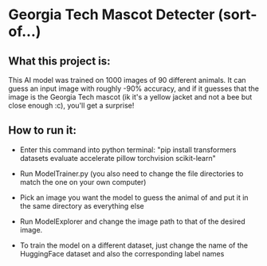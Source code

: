# Georgia Tech Mascot Detecter (sort-of...)

## What this project is:
This AI model was trained on 1000 images of 90 different animals. It can guess an input image with roughly -90% accuracy, and if it guesses that the image is the Georgia Tech mascot (ik it's a yellow jacket and not a bee but close enough :c), you'll get a surprise!

## How to run it:
- Enter this command into python terminal: "pip install transformers datasets evaluate accelerate pillow torchvision scikit-learn"
- Run ModelTrainer.py (you also need to change the file directories to match the one on your own computer)
- Pick an image you want the model to guess the animal of and put it in the same directory as everything else
- Run ModelExplorer and change the  image path to that of the desired image.

- To train the model on a different dataset, just change the name of the HuggingFace dataset and also the corresponding label names
